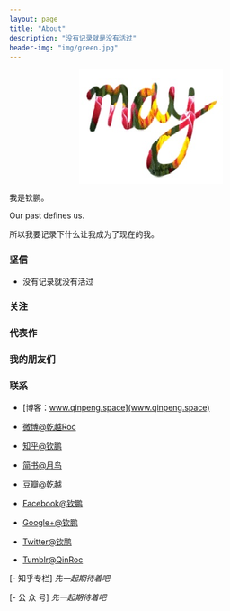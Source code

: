 ```yaml
---
layout: page
title: "About"
description: "没有记录就是没有活过"
header-img: "img/green.jpg"
---
```



<center>
    <p><img src="img/may.jpg" align="center"></p>
</center>

我是钦鹏。

Our past defines us.

所以我要记录下什么让我成为了现在的我。

### 坚信


- 没有记录就没有活过



### 关注





### 代表作



### 我的朋友们


### 联系

- [博客：www.qinpeng.space](www.qinpeng.space)

- [微博@乾越Roc](http://weibo.com/2350139247)

- [知乎@钦鹏](https://www.zhihu.com/people/qin-peng-96)

- [简书@月鸟](http://www.jianshu.com/users/e9187c0454eb/timeline)
- [豆瓣@乾越](http://www.douban.com/people/63375004/)
 
- [Facebook@钦鹏](https://www.facebook.com/profile.php?id=100005339612933)

- [Google+@钦鹏](https://plus.google.com/u/0/113868208390035424947)

- [Twitter@钦鹏](https://twitter.com/QinRoc)

- [Tumblr@QinRoc](http://qinroc.tumblr.com/)

\[- 知乎专栏] _先一起期待着吧_

\[- 公 众 号] _先一起期待着吧_


<center>
    <p><img src="" align="center"></p>
</center>






